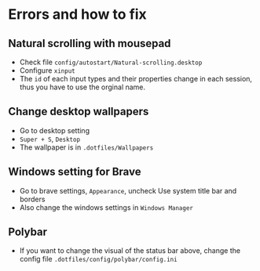 # Errors and how to fix

## Natural scrolling with mousepad

- Check file `config/autostart/Natural-scrolling.desktop`
- Configure `xinput`
- The `id` of each input types and their properties change in each session, thus you have to use the orginal name.

## Change desktop wallpapers

- Go to desktop setting
- `Super + S`, `Desktop`
- The wallpaper is in `.dotfiles/Wallpapers`

## Windows setting for Brave

- Go to brave settings, `Appearance`, uncheck Use system title bar and borders
- Also change the windows settings in `Windows Manager`

## Polybar

- If you want to change the visual of the status bar above, change the config file `.dotfiles/config/polybar/config.ini`
